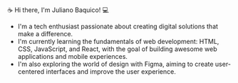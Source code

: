 ☕️ Hi there, I'm Juliano Baquico! 💻  

* I'm a tech enthusiast passionate about creating digital solutions that make a difference.
* I'm currently learning the fundamentals of web development: HTML, CSS, JavaScript, and React, with the goal of building awesome web applications and mobile experiences.
* I'm also exploring the world of design with Figma, aiming to create user-centered interfaces and improve the user experience.
